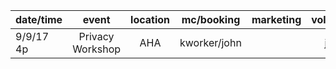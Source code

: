 
| date/time    | event            | location   | mc/booking    | marketing  | volunteer  | volunteer  | volunteer  |
| ------------ |:----------------:|:----------:|:-------------:|:----------:|:----------:|:----------:|:----------:|
| 9/9/17 4p    | Privacy Workshop | AHA        | kworker/john  |            | john       |            |            |
